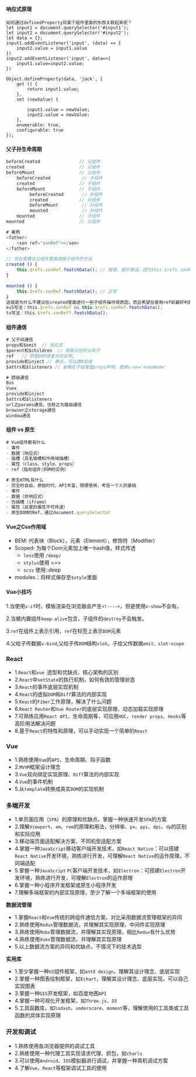 ####  响应式原理

```
如何通过definedProperty将某个组件里面的东西关联起来呢？
let input1 = document.querySelector('#input1');
let input2 = document.querySelector('#input2');
let data = {};
input1.addEventListener('input', (data) => {
    input2.value = input1.value
})
input2.addEventListener('input', data=>{
    input1.value=input2.value;
})

Object.defineProperty(data, 'jack', {
    get () {
        return input1.value;
    },
    set (newValue) {

        input1.value = newValue;
        input2.value = newValue;
    },
    enumerable: true,
    configurable: true
});
```

#### 父子孙生命周期

```javascript
beforeCreated 				// 父组件
created					    // 父组件
beforeMount					// 父组件
	beforeCreated	   		 // 子组件 
    created					// 子组件
    beforeMount				// 子组件
    	 beforeCreated		 // 孙组件
    	 created  			// 孙组件
    	 beforeMount  		 // 孙组件
         mounted		  	 // 孙组件
    mounted					// 子组件
mounted						// 父组件

# 案例
<father>
    <son ref="sonRef"></son>
</father>

// 现在需要在父组件里面调用子组件的方法
created () {
    this.$refs.sonRef.featchData(); // 报错，提示错误。因为this.$refs.sonRef为undefined
}

mounted () {
    this.$refs.sonRef.featchData(); // 正常
}
这就是为什么不建议在created里面进行一些子组件操作得原因，而且希望在使用ref前最好判断是否存在该元素得判断。
es5写法：this.$refs.sonRef && this.$refs.sonRef.featchData();
ts写法：this.$refs.sonRef?.featchData();
```



#### 组件通信

```javascript
# 父子间通信
props和$emit  // 响应式
$parent和$children  // 获取对应的父和子
ref   // 获取DOM或者对应实例,
provide和inject // 静态，可以跨N层级
$attrs和$listeners // 省略在子级里面props声明，直接v-on='evenName'

# 跨级通信
Bus
Vuex
provide和inject 
$attrs和$listeners
url之params通信，也称之为路由通信
browser之storage通信
window通信
```



#### 组件 vs 原生

```javascript
# Vue组件都有什么
- 事件
- 数据（响应式）
- 插槽（具名插槽和作用域插槽）
- 属性（class、style、props）
- ref（指向组件|DOM的实例）

# 原生HTML有什么
- 完全的自由，原始时代，API丰富，随便使用，考验一个人的基础
- 事件
- 数据（非响应式）
- 伪插槽（iframe）
- 属性（这里的属性不可传递）
- 原生DOM的Ref，通过document.querySelector
```



#### **Vue之Css作用域**

- BEM: 代表块（Block），元素（Element），修饰符（Modifier）
- Scoped: 为每个Dom元素加上唯一hash值，样式传透
  - `less`使用 `/deep/`
  - `stylus`使用  >>>
  - `scss`   使用::deep
- modules：将样式保存至`$style`里面

#### **Vue小技巧**

1.当使用`v-if`时，模板渲染在浏览器会产生`<!---->`，但是使用`v-show`不会有。

2.当被内置组件`keep-alive`包含，子组件的`destroy`不会触发。

3.`ref`在组件上表示引用，`ref`在标签上表示`DOM`元素

4.父给子传数据`v-bind`,父给子传`DOM`结构`slot`。子给父传数据`emit、slot-scope`







### **React**

- 1.`React`和`vue `选型和优缺点、核心架构的区别
- 2.`React`中`setState`的执行机制，如何有效的管理状态
- 3.`React`的事件底层实现机制
- 4.`React`的虚拟`DOM`和`Diff`算法的内部实现
- 5.`React`的`Fiber`工作原理，解决了什么问题
- 6.`React Router`和`Vue Router`的底层实现原理、动态加载实现原理
- 7.可熟练应用`React API`、生命周期等，可应用`HOC`、`render props`、`Hooks`等高阶用法解决问题
- 8.基于`React`的特性和原理，可以手动实现一个简单的`React`

### **Vue**

- 1.熟练使用`Vue`的`API`、生命周期、钩子函数
- 2.`MVVM`框架设计理念
- 3.`Vue`双向绑定实现原理、`Diff`算法的内部实现
- 4.`Vue`的事件机制
- 5.从`template`转换成真实`DOM`的实现机制

### **多端开发**

- 1.单页面应用（`SPA`）的原理和优缺点，掌握一种快速开发`SPA`的方案
- 2.理解`Viewport`、`em`、`rem`的原理和用法，分辨率、`px`、`ppi`、`dpi`、`dp`的区别和实际应用
- 3.移动端页面适配解决方案、不同机型适配方案
- 4.掌握一种`JavaScript`移动客户端开发技术，如`React Native`：可以搭建`React Native`开发环境，熟练进行开发，可理解`React Native`的运作原理，不同端适配
- 5.掌握一种`JavaScript` `PC`客户端开发技术，如`Electron`：可搭建`Electron`开发环境，熟练进行开发，可理解`Electron`的运作原理
- 6.掌握一种小程序开发框架或原生小程序开发
- 7.理解多端框架的内部实现原理，至少了解一个多端框架的使用

**数据流管理**

- 1.掌握`React`和`Vue`传统的跨组件通信方案，对比采用数据流管理框架的异同
- 2.熟练使用`Redux`管理数据流，并理解其实现原理，中间件实现原理
- 3.熟练使用`Mobx`管理数据流，并理解其实现原理，相比`Redux`有什么优势
- 4.熟练使用`Vuex`管理数据流，并理解其实现原理
- 5.以上数据流方案的异同和优缺点，不情况下的技术选型

**实用库**

- 1.至少掌握一种`UI`组件框架，如`antd design`，理解其设计理念、底层实现
- 2.掌握一种图表绘制框架，如`Echart`，理解其设计理念、底层实现，可以自己实现图表
- 3.掌握一种`GIS`开发框架，如百度地图`API`
- 4.掌握一种可视化开发框架，如`Three.js`、`D3`
- 5.工具函数库，如`lodash`、`underscore`、`moment`等，理解使用的工具类或工具函数的具体实现原理

### **开发和调试**

- 1.熟练使用各浏览器提供的调试工具
- 2.熟练使用一种代理工具实现请求代理、抓包，如`charls`
- 3.可以使用`Android`、`IOS`模拟器进行调试，并掌握一种真机调试方案
- 4.了解`Vue`、`React`等框架调试工具的使用